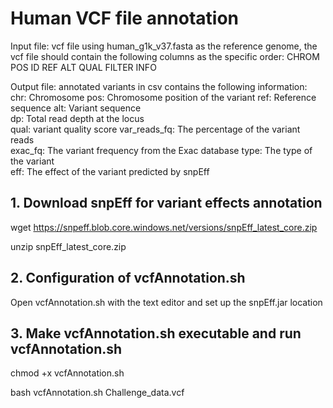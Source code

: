 # Human VCF file annotation

Input file: vcf file using human_g1k_v37.fasta as the reference genome, the vcf file should contain the following columns as the specific order: CHROM POS ID REF ALT QUAL FILTER INFO

Output file: annotated variants in csv contains the following information:
chr: Chromosome 
pos: Chromosome position of the variant 
ref: Reference sequence
alt: Variant sequence	
dp: Total read depth at the locus	
qual: variant quality score	
var_reads_fq: The percentage of the variant reads	
exac_fq: The variant frequency from the Exac database
type: The type of the variant	
eff: The effect of the variant predicted by snpEff

## 1. Download snpEff for variant effects annotation

wget https://snpeff.blob.core.windows.net/versions/snpEff_latest_core.zip

unzip snpEff_latest_core.zip

## 2. Configuration of vcfAnnotation.sh

Open vcfAnnotation.sh with the text editor and set up the snpEff.jar location

## 3. Make vcfAnnotation.sh executable and run vcfAnnotation.sh

chmod +x vcfAnnotation.sh

bash vcfAnnotation.sh Challenge_data.vcf
